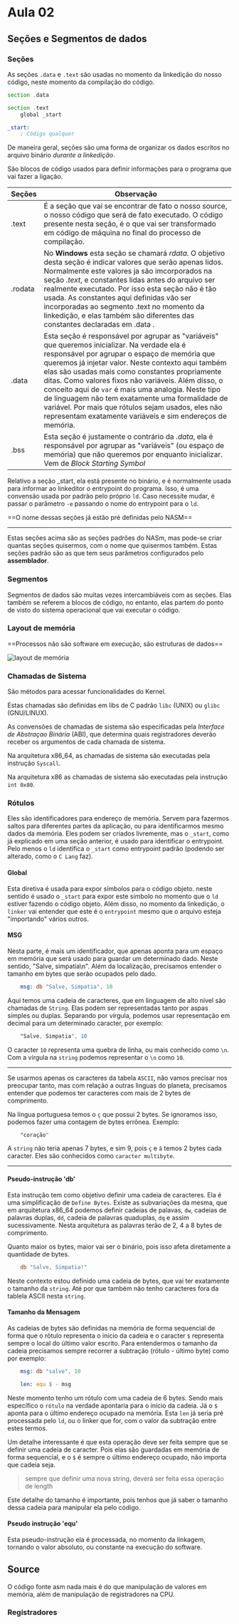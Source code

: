 # Aula 02

## Seções e Segmentos de dados
### Seções
As seções `.data` e `.text` são usadas no momento da linkedição do nosso código, neste momento da compilação do código.

```asm
section .data

section .text
    global _start

_start:
    ; Código qualquer
```
De maneira geral, seções são uma forma de organizar os dados escritos no arquivo binário *durante a linkedição*.

São blocos de código usados para definir informações para o programa que vai fazer a ligação.

| Seções | Observação |
|--------|------------|
| .text  | É a seção que vai se encontrar de fato o nosso source, o nosso código que será de fato executado. O código presente nesta seção, é o que vai ser transformado em código de máquina no final do processo de compilação. |
|.rodata| No **Windows** esta seção se chamará *rdata*. O objetivo desta seção é indicar valores que serão apenas lidos. Normalmente este valores ja são imcorporados na seção *.text*, e constantes lidas antes do arquivo ser realmente executado. Por isso esta seção não é tão usada. As constantes aqui definidas vão ser incorporadas ao segmento .text no momento da linkedição, e elas também são diferentes das constantes declaradas em .data .|
|.data| Esta seção é responsável por agrupar as "variáveis" que queremos inicializar. Na verdade ela é responsável por agrupar o espaço de memória que queremos já injetar valor. Neste contexto aqui também elas são usadas mais como constantes propriamente ditas. Como valores fixos não variáveis. Além disso, o conceito aqui de `var` é mais uma analogia. Neste tipo de linguagem não tem exatamente uma formalidade de variável. Por mais que rótulos sejam usados, eles não representam exatamente variáveis e sim endereços de memória.|
|.bss| Esta seção é justamente o contrário da *.data*, ela é responsável por agrupar as "variáveis" (ou espaço de memória) que não queremos por enquanto inicializar. Vem de *Block Starting Symbol*|

Relativo a seção _start, ela está presente no binário, e é normalmente usada para informar ao linkeditor o entrypoint do programa. Isso, é uma convensão usada por padrão pelo próprio `ld`. Caso necessite mudar, é passar o parâmetro `-e` passando o nome do entrypoint para o `ld`.

==O nome dessas seções já estão pré definidas pelo NASM==
****
Estas seções acima são as seções padrões do NASm, mas pode-se criar quantas seções quisermos, com o nome que quisermos também. Estas seções padrão são as que tem seus parâmetros configurados pelo **assemblador**.

### Segmentos
Segmentos de dados são muitas vezes intercambiáveis com as seções. Elas também se referem a blocos de código, no entanto, elas partem do ponto de visto do sistema operacional que vai executar o código.

### Layout de memória
==Processos não são software em execução, são estruturas de dados==

![layout de memória](https://i.imgur.com/eyK4MZM.png)

### Chamadas de Sistema
São métodos para acessar funcionalidades do Kernel. 

Estas chamadas são definidas em libs de C padrão `libc` (UNIX) ou `glibc` (GNU/LINUX).

As convensões de chamadas de sistema são especificadas pela *Interface de Abstraçao Binária* (ABI), que determina quais registradores deverão receber os argumentos de cada chamada de sistema.

Na arquitetura x86_64, as chamadas de sistema são executadas pela instrução `Syscall`.

Na arquitetura x86 as chamadas de sistema são executadas pela instrução `int 0x80`.

### Rótulos
Eles são identificadores para endereço de memória. Servem para fazermos saltos para diferentes partes da aplicação, ou para identificarmos mesmo dados da memória. Eles podem ser criados livremente, mas o `_start`, como já explicado em uma seção anterior, é usado para identificar o entrypoint. Pelo menos o `ld` identifica o `_start` como entrypoint padrão (podendo ser alterado, como o `C Lang` faz).

#### Global
Esta diretiva é usada para expor símbolos para o código objeto. neste sentido é usado o `_start` para expor este símbolo no momento que o `ld` estiver fazendo o código objeto. Além disso, no momento da linkedição, o `linker` vai entender que este é o `entrypoint` mesmo que o arquivo esteja "importando" vários outros.

#### MSG
Nesta parte, é mais um identificador, que apenas aponta para um espaço em memória que será usado para guardar um determinado dado. Neste sentido, "Salve, simpatia\n". Além da localização, precisamos entender o tamanho em bytes que serão ocupados pelo dado.

```asm
    msg: db "Salve, Simpatia", 10
 ```

Aqui temos uma cadeia de caracteres, que em linguagem de alto nível são chamadas de `String`. Elas podem ser representadas tanto por aspas simples ou duplas. Separando por vírgula, podemos usar representação em decimal para um determinado caracter, por exemplo:

```asm
    "Salve, Simpatia", 10
 ```

 O caracter `10` representa uma quebra de linha, ou mais conhecido como `\n`. Com a vírgula na `string` podemos representar o `\n` como `10`.
 
---
Se usarmos apenas os caracteres da tabela `ASCII`, não vamos precisar nos preocupar tanto, mas com relação a outras linguas do planeta, precisamos entender que podemos ter caracteres com mais de 2 bytes de comprimento.

Na língua portuguesa temos o `ç` que possui 2 bytes. Se ignoramos isso, podemos fazer uma contagem de bytes errônea. Exemplo:

```asm
    "coração"
```
A `string` não teria apenas 7 bytes, e sim 9, pois `ç` e `ã` temos 2 bytes cada caracter. Eles são conhecidos como `caracter multibyte`.

---

#### Pseudo-instrução 'db'
Esta instrução tem como objetivo definir uma cadeia de caracteres. Ela é uma simplificação de `Define Bytes`. Existe as subvariações da mesma, que em arquitetura x86_64 podemos definir cadeias de palavas, `dw`, cadeias de palavras duplas, `dd`, cadeia de palavras quaduplas, `dq` e assim sucessivamente. Nesta arquitetura as palavras terão de 2, 4 a 8 bytes de comprimento. 

Quanto maior os bytes, maior vai ser o binário, pois isso afeta diretamente a quantidade de bytes.

```asm
    db "Salve, Simpatia!"
```

Neste contexto estou definido uma cadeia de bytes, que vai ter exatamente o tamanho da `string`. Até por que também não tenho caracteres fora da tablela ASCII nesta `string`.

#### Tamanho da Mensagem
As cadeias de bytes são definidas na memória de forma sequencial de forma que o rótulo representa o início da cadeia e o caracter `$` representa sempre o local do último valor escrito. Para entendermos o tamanho da cadeia precisamos sempre recorrer a subtração (rótulo - último byte) como por exemplo:

```asm
    msg: db "salve", 10

    len: equ $ - msg
```

Neste momento tenho um rótulo com uma cadeia de 6 bytes. Sendo mais específico o `rótulo` na verdade apontaria para o início da cadeia. Já o `$` aponta para o último endereço ocupado na memória. Esta `len` já seria pré processada pelo `ld`, ou o linker que for, com o valor da subtração entre estes termos.

Um detalhe interessante é que esta operação deve ser feita sempre que se definir uma cadeia de caracter. Pois elas são guardadas em memória de forma sequencial, e o `$` é sempre o último endereço ocupado, não importa que cadeia seja. 

> sempre que definir uma nova string, deverá ser feita essa operação de length

Este detalhe do tamanho é importante, pois tenhos que já saber o tamanho dessa cadeia para manipular ela pelo código.

#### Pseudo instrução 'equ'
Esta pseudo-instrução ela é processada, no momento da linkagem, tornando o valor absoluto, ou constante na execução do software.

## Source
O código fonte asm nada mais é do que manipulação de valores em memória, além de manipulação de registradores na CPU.

### Registradores